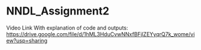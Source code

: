 # NNDL_Assignment2

Video Link With explanation of code and outputs: https://drive.google.com/file/d/1hML3HduCvwNNxfBFjlZEYyqrQ7k_wome/view?usp=sharing
